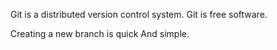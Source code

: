 Git is a distributed version control system.
Git is free software.

Creating a new branch is quick And simple.

